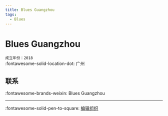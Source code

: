 ```yaml
---
title: Blues Guangzhou
tags:
  - Blues
---
```


# Blues Guangzhou

`成立年份：2018`  
:fontawesome-solid-location-dot: 广州  


## 联系

:fontawesome-brands-weixin: Blues Guangzhou  

---

:fontawesome-solid-pen-to-square: [编辑组织](https://github.com/swingdance/orgs/issues/new?assignees=&labels=update+org&projects=&template=03-update_entity.yml&title=Update%20Org%3A%20zh_CN%20%E2%80%A2%20Blues%20Guangzhou&region=zh_CN&id=blues-guang-zhou&name=Blues%20Guangzhou)
